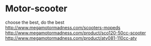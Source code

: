 # Motor-scooter
choose the best, do the best http://www.megamotormadness.com/scooters-mopeds
http://www.megamotormadness.com/product/sco120-50cc-scooter
http://www.megamotormadness.com/product/atv081-110cc-atv
